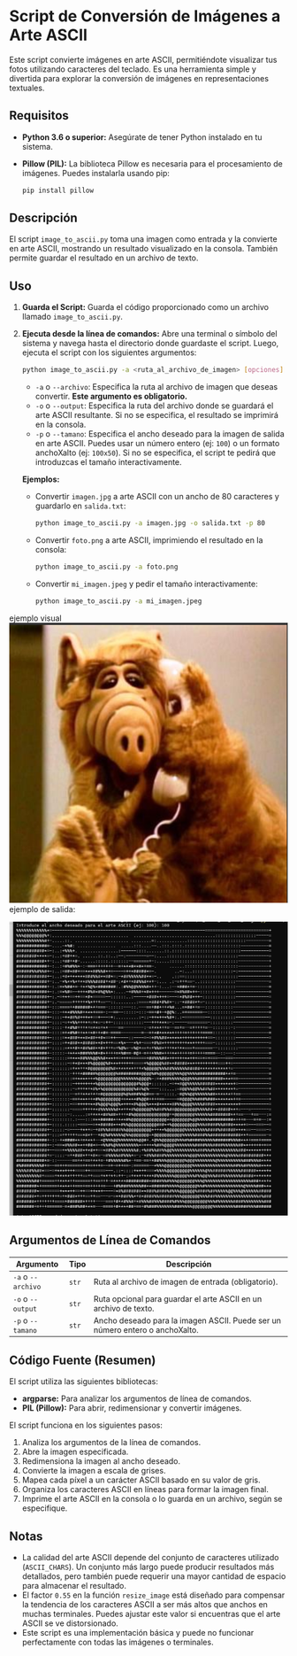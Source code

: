 
# Script de Conversión de Imágenes a Arte ASCII

Este script convierte imágenes en arte ASCII, permitiéndote visualizar tus fotos utilizando caracteres del teclado.  Es una herramienta simple y divertida para explorar la conversión de imágenes en representaciones textuales.

## Requisitos

*   **Python 3.6 o superior:** Asegúrate de tener Python instalado en tu sistema.
*   **Pillow (PIL):** La biblioteca Pillow es necesaria para el procesamiento de imágenes.  Puedes instalarla usando pip:

    ```bash
    pip install pillow
    ```

## Descripción

El script `image_to_ascii.py` toma una imagen como entrada y la convierte en arte ASCII, mostrando un resultado visualizado en la consola.  También permite guardar el resultado en un archivo de texto.

## Uso

1.  **Guarda el Script:** Guarda el código proporcionado como un archivo llamado `image_to_ascii.py`.
2.  **Ejecuta desde la línea de comandos:** Abre una terminal o símbolo del sistema y navega hasta el directorio donde guardaste el script. Luego, ejecuta el script con los siguientes argumentos:

    ```bash
    python image_to_ascii.py -a <ruta_al_archivo_de_imagen> [opciones]
    ```

    *   `-a` o `--archivo`:  Especifica la ruta al archivo de imagen que deseas convertir.  **Este argumento es obligatorio.**
    *   `-o` o `--output`: Especifica la ruta del archivo donde se guardará el arte ASCII resultante. Si no se especifica, el resultado se imprimirá en la consola.
    *   `-p` o `--tamano`: Especifica el ancho deseado para la imagen de salida en arte ASCII.  Puedes usar un número entero (ej: `100`) o un formato anchoXalto (ej: `100x50`). Si no se especifica, el script te pedirá que introduzcas el tamaño interactivamente.

    **Ejemplos:**

    *   Convertir `imagen.jpg` a arte ASCII con un ancho de 80 caracteres y guardarlo en `salida.txt`:
        ```bash
        python image_to_ascii.py -a imagen.jpg -o salida.txt -p 80
        ```

    *   Convertir `foto.png` a arte ASCII, imprimiendo el resultado en la consola:
        ```bash
        python image_to_ascii.py -a foto.png
        ```

    *   Convertir `mi_imagen.jpeg` y pedir el tamaño interactivamente:
         ```bash
         python image_to_ascii.py -a mi_imagen.jpeg
         ```

ejemplo visual
![./demo/img.png](./demo/img.png)
ejemplo de salida:

![./Img/poc.png](./Img/poc.png)

## Argumentos de Línea de Comandos

| Argumento     | Tipo      | Descripción                                                                |
|---------------|-----------|----------------------------------------------------------------------------|
| `-a` o `--archivo` | `str`     | Ruta al archivo de imagen de entrada (obligatorio).                       |
| `-o` o `--output` | `str`     | Ruta opcional para guardar el arte ASCII en un archivo de texto.          |
| `-p` o `--tamano` | `str`     | Ancho deseado para la imagen ASCII. Puede ser un número entero o anchoXalto.|

## Código Fuente (Resumen)

El script utiliza las siguientes bibliotecas:

*   **argparse:** Para analizar los argumentos de línea de comandos.
*   **PIL (Pillow):**  Para abrir, redimensionar y convertir imágenes.

El script funciona en los siguientes pasos:

1.  Analiza los argumentos de la línea de comandos.
2.  Abre la imagen especificada.
3.  Redimensiona la imagen al ancho deseado.
4.  Convierte la imagen a escala de grises.
5.  Mapea cada píxel a un carácter ASCII basado en su valor de gris.
6.  Organiza los caracteres ASCII en líneas para formar la imagen final.
7.  Imprime el arte ASCII en la consola o lo guarda en un archivo, según se especifique.

## Notas

*   La calidad del arte ASCII depende del conjunto de caracteres utilizado (`ASCII_CHARS`). Un conjunto más largo puede producir resultados más detallados, pero también puede requerir una mayor cantidad de espacio para almacenar el resultado.
*   El factor `0.55` en la función `resize_image` está diseñado para compensar la tendencia de los caracteres ASCII a ser más altos que anchos en muchas terminales.  Puedes ajustar este valor si encuentras que el arte ASCII se ve distorsionado.
*   Este script es una implementación básica y puede no funcionar perfectamente con todas las imágenes o terminales.
 